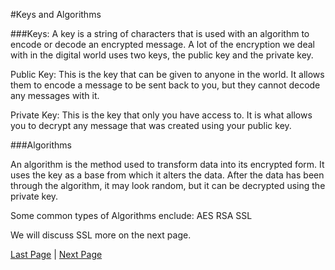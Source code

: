 #Keys and Algorithms###Keys:A key is a string of characters that is used with an algorithm to encode or decode an encrypted message. A lot of the encryption we deal with in the digital world uses two keys, the public key and the private key.Public Key:This is the key that can be given to anyone in the world. It allows them to encode a message to be sent back to you, but they cannot decode any messages with it.Private Key:This is the key that only you have access to. It is what allows you to decrypt any message that was created using your public key.###AlgorithmsAn algorithm is the method used to transform data into its encrypted form. It uses the key as a base from which it alters the data. After the data has been through the algorithm, it may look random, but it can be decrypted using the private key.Some common types of Algorithms enclude:AESRSASSLWe will discuss SSL more on the next page.[Last Page](./page1.md)  |  [Next Page](./page4.md)
